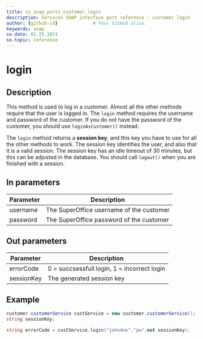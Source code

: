 ```yaml
---
title: cs_soap_ports_customer_login
description: Services SOAP interface port reference - customer login
author: {github-id}             # Your GitHub alias.
keywords: soap
so.date: 01.25.2021
so.topic: reference
---
```


# login

## Description

This method is used to log in a customer. Almost all the other methods require that the user is logged in. The `login` method requires the username and password of the customer. If you do not have the password of the customer, you should use `loginAsCustomer()` instead.

The `login` method returns a **session key**, and this key you have to use for all the other methods to work. The session key identifies the user, and also that it is a valid session. The session key has an idle timeout of 30 minutes, but this can be adjusted in the database. You should call `logout()` when you are finished with a session.

## In parameters

| Parameter | Description |
|---|---|
| username | The SuperOffice username of the customer |
| password | The SuperOffice password of the customer |

## Out parameters

| Parameter | Description |
|---|---|
| errorCode | 0 = succsessfull login, 1 = incorrect login |
| sessionKey | The generated session key |

## Example

```csharp
customer.customerService custService = new customer.customerService();
string sessionKey;

string errorCode = custService.login("johndoe","pw",out sessionKey);
```

<!-- Referenced links -->
[1]: ../../error-codes.md
